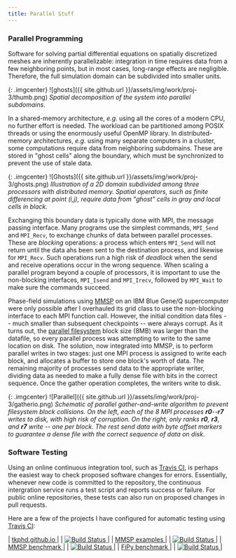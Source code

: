 ```yaml
---
title: Parallel Stuff
---
```


### Parallel Programming

Software for solving partial differential equations on spatially discretized
meshes are inherently parallelizable: integration in time requires data from a
few neighboring points, but in most cases, long-range effects are negligible.
Therefore, the full simulation domain can be subdivided into smaller units.

{: .imgcenter}
![ghosts]({{ site.github.url }}/assets/img/work/proj-3/thumb.png)
*Spatial decomposition of the system into parallel subdomains.*

In a shared-memory architecture, *e.g.* using all the cores of a modern CPU,
no further effort is needed. The workload can be partitioned among POSIX
threads or using the enormously useful OpenMP library. In distributed-memory
architectures, *e.g.* using many separate computers in a cluster, some
computations require data from neighboring subdomains. These are stored in
"ghost cells" along the boundary, which must be synchronized to prevent the use
of stale data.

{: .imgcenter}
![Ghosts]({{ site.github.url }}/assets/img/work/proj-3/ghosts.png)
*Illustration of a 2D domain subdivided among three processors with distributed
memory. Spatial operators, such as finite differencing at point (i,j), require
data from "ghost" cells in gray and local cells in black.*

Exchanging this boundary data is typically done with MPI, the message passing
interface. Many programs use the simplest commands, ```MPI_Send``` and
```MPI_Recv```, to exchange chunks of data between parallel processes. These
are *blocking* operations: a process which enters ```MPI_Send``` will not
return until the data ahs been sent to the destination process, and likewise
for ```MPI_Recv```. Such operations run a high risk of *deadlock* when the send
and receive operations occur in the wrong sequence. When scaling a parallel
program beyond a couple of processors, it is important to use the non-blocking
interfaces, ```MPI_Isend``` and ```MPI_Irecv```, followed by ```MPI_Wait``` to
make sure the commands succeed.

Phase-field simulations using [MMSP](https://github.com/mesoscale/mmsp) on an
IBM Blue Gene/Q supercomputer were only possible after I overhauled its grid
class to use the non-blocking interface to each MPI function call. However,
the initial condition data files -- much smaller than subsequent checkpoints --
were always corrupt. As it turns out, the [parallel filesystem](
https://en.wikipedia.org/wiki/IBM_General_Parallel_File_System) block size
(8MB) was larger than the datafile, so every parallel process was attempting to
write to the same location on disk. The solution, now integrated into MMSP, is
to perform parallel writes in two stages: just one MPI process is assigned to
write each block, and allocates a buffer to store one block's worth of data.
The remaining majority of processes send data to the appropriate writer,
dividing data as needed to make a fully dense file with bits in the correct
sequence. Once the gather operation completes, the writers write to disk.

{: .imgcenter}
![Parallel]({{ site.github.url }}/assets/img/work/proj-3/gatherio.png)
*Schematic of parallel gather-and-write algorithm to prevent filesystem block
collisions. On the left, each of the 8 MPI processes **r0**--**r7** writes to
disk, with high risk of corruption. On the right, only ranks **r0**, **r3**,
and **r7** write -- one per block. The rest send data with byte offset markers
to guarantee a dense file with the correct sequence of data on disk.*

### Software Testing

Using an online continuous integration tool, such as [Travis CI](
https://travis-ci.org/), is perhaps the easiest way to check proposed software
changes for errors. Essentially, whenever new code is committed to the
repository, the continuous intergration service runs a test script and reports
success or failure. For public online repositories, these tests can also run
on proposed changes in pull requests.

Here are a few of the projects I have configured for automatic testing using
[Travis CI](https://travis-ci.org/tkphd):

| [ tkphd.github.io ](https://github.com/tkphd/tkphd.github.io)                          | | [ ![Build Status](https://travis-ci.org/tkphd/tkphd.github.io.svg?branch=master) ](https://travis-ci.org/tkphd/tkphd.github.io) |
| [ MMSP examples ](https://github.com/mesoscale/mmsp)                                   | | [ ![Build Status](https://travis-ci.org/mesoscale/mmsp.svg?branch=master) ](https://travis-ci.org/mesoscale/mmsp) |
| [ MMSP benchmark ](https://github.com/mesoscale/MMSP-spinodal-decomposition-benchmark) | | [ ![Build Status](https://travis-ci.org/mesoscale/MMSP-spinodal-decomposition-benchmark.svg?branch=master) ](https://travis-ci.org/mesoscale/MMSP-spinodal-decomposition-benchmark) |
| [ FiPy benchmark ](https://github.com/usnistgov/FiPy-spinodal-decomposition-benchmark) | | [ ![Build Status](https://travis-ci.org/usnistgov/FiPy-spinodal-decomposition-benchmark.svg?branch=master) ](https://travis-ci.org/usnistgov/FiPy-spinodal-decomposition-benchmark) |
